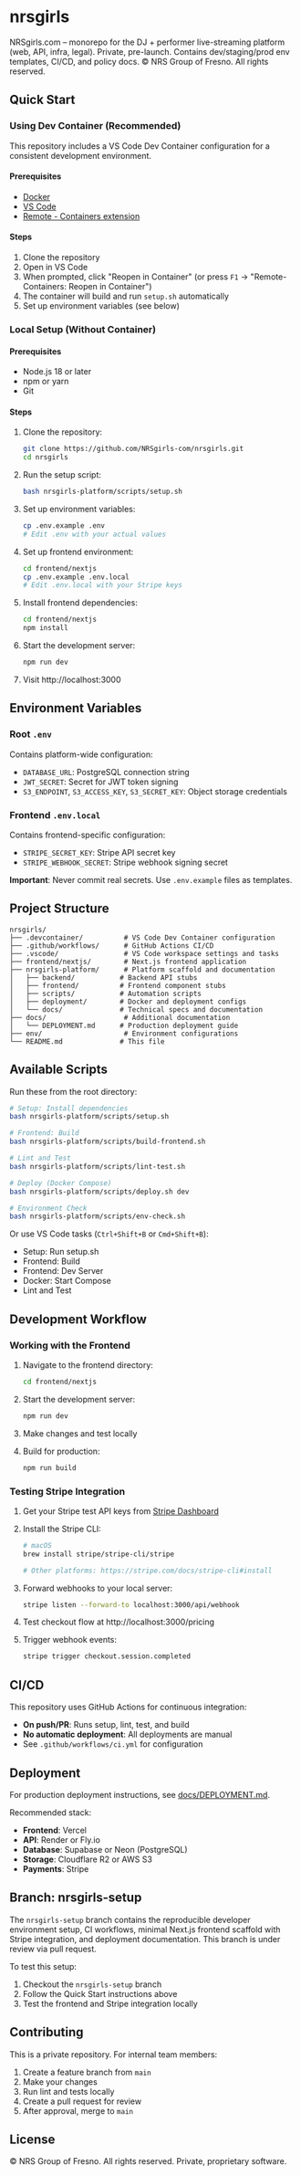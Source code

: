 # nrsgirls

NRSgirls.com – monorepo for the DJ + performer live-streaming platform (web, API, infra, legal). Private, pre-launch. Contains dev/staging/prod env templates, CI/CD, and policy docs. © NRS Group of Fresno. All rights reserved.

## Quick Start

### Using Dev Container (Recommended)

This repository includes a VS Code Dev Container configuration for a consistent development environment.

#### Prerequisites
- [Docker](https://www.docker.com/get-started)
- [VS Code](https://code.visualstudio.com/)
- [Remote - Containers extension](https://marketplace.visualstudio.com/items?itemName=ms-vscode-remote.remote-containers)

#### Steps
1. Clone the repository
2. Open in VS Code
3. When prompted, click "Reopen in Container" (or press `F1` → "Remote-Containers: Reopen in Container")
4. The container will build and run `setup.sh` automatically
5. Set up environment variables (see below)

### Local Setup (Without Container)

#### Prerequisites
- Node.js 18 or later
- npm or yarn
- Git

#### Steps
1. Clone the repository:
   ```bash
   git clone https://github.com/NRSgirls-com/nrsgirls.git
   cd nrsgirls
   ```

2. Run the setup script:
   ```bash
   bash nrsgirls-platform/scripts/setup.sh
   ```

3. Set up environment variables:
   ```bash
   cp .env.example .env
   # Edit .env with your actual values
   ```

4. Set up frontend environment:
   ```bash
   cd frontend/nextjs
   cp .env.example .env.local
   # Edit .env.local with your Stripe keys
   ```

5. Install frontend dependencies:
   ```bash
   cd frontend/nextjs
   npm install
   ```

6. Start the development server:
   ```bash
   npm run dev
   ```

7. Visit http://localhost:3000

## Environment Variables

### Root `.env`
Contains platform-wide configuration:
- `DATABASE_URL`: PostgreSQL connection string
- `JWT_SECRET`: Secret for JWT token signing
- `S3_ENDPOINT`, `S3_ACCESS_KEY`, `S3_SECRET_KEY`: Object storage credentials

### Frontend `.env.local`
Contains frontend-specific configuration:
- `STRIPE_SECRET_KEY`: Stripe API secret key
- `STRIPE_WEBHOOK_SECRET`: Stripe webhook signing secret

**Important**: Never commit real secrets. Use `.env.example` files as templates.

## Project Structure

```
nrsgirls/
├── .devcontainer/          # VS Code Dev Container configuration
├── .github/workflows/      # GitHub Actions CI/CD
├── .vscode/                # VS Code workspace settings and tasks
├── frontend/nextjs/        # Next.js frontend application
├── nrsgirls-platform/      # Platform scaffold and documentation
│   ├── backend/           # Backend API stubs
│   ├── frontend/          # Frontend component stubs
│   ├── scripts/           # Automation scripts
│   ├── deployment/        # Docker and deployment configs
│   └── docs/              # Technical specs and documentation
├── docs/                   # Additional documentation
│   └── DEPLOYMENT.md      # Production deployment guide
├── env/                    # Environment configurations
└── README.md              # This file
```

## Available Scripts

Run these from the root directory:

```bash
# Setup: Install dependencies
bash nrsgirls-platform/scripts/setup.sh

# Frontend: Build
bash nrsgirls-platform/scripts/build-frontend.sh

# Lint and Test
bash nrsgirls-platform/scripts/lint-test.sh

# Deploy (Docker Compose)
bash nrsgirls-platform/scripts/deploy.sh dev

# Environment Check
bash nrsgirls-platform/scripts/env-check.sh
```

Or use VS Code tasks (`Ctrl+Shift+B` or `Cmd+Shift+B`):
- Setup: Run setup.sh
- Frontend: Build
- Frontend: Dev Server
- Docker: Start Compose
- Lint and Test

## Development Workflow

### Working with the Frontend

1. Navigate to the frontend directory:
   ```bash
   cd frontend/nextjs
   ```

2. Start the development server:
   ```bash
   npm run dev
   ```

3. Make changes and test locally

4. Build for production:
   ```bash
   npm run build
   ```

### Testing Stripe Integration

1. Get your Stripe test API keys from [Stripe Dashboard](https://dashboard.stripe.com/test/apikeys)

2. Install the Stripe CLI:
   ```bash
   # macOS
   brew install stripe/stripe-cli/stripe
   
   # Other platforms: https://stripe.com/docs/stripe-cli#install
   ```

3. Forward webhooks to your local server:
   ```bash
   stripe listen --forward-to localhost:3000/api/webhook
   ```

4. Test checkout flow at http://localhost:3000/pricing

5. Trigger webhook events:
   ```bash
   stripe trigger checkout.session.completed
   ```

## CI/CD

This repository uses GitHub Actions for continuous integration:
- **On push/PR**: Runs setup, lint, test, and build
- **No automatic deployment**: All deployments are manual
- See `.github/workflows/ci.yml` for configuration

## Deployment

For production deployment instructions, see [docs/DEPLOYMENT.md](docs/DEPLOYMENT.md).

Recommended stack:
- **Frontend**: Vercel
- **API**: Render or Fly.io
- **Database**: Supabase or Neon (PostgreSQL)
- **Storage**: Cloudflare R2 or AWS S3
- **Payments**: Stripe

## Branch: nrsgirls-setup

The `nrsgirls-setup` branch contains the reproducible developer environment setup, CI workflows, minimal Next.js frontend scaffold with Stripe integration, and deployment documentation. This branch is under review via pull request.

To test this setup:
1. Checkout the `nrsgirls-setup` branch
2. Follow the Quick Start instructions above
3. Test the frontend and Stripe integration locally

## Contributing

This is a private repository. For internal team members:
1. Create a feature branch from `main`
2. Make your changes
3. Run lint and tests locally
4. Create a pull request for review
5. After approval, merge to `main`

## License

© NRS Group of Fresno. All rights reserved. Private, proprietary software.
